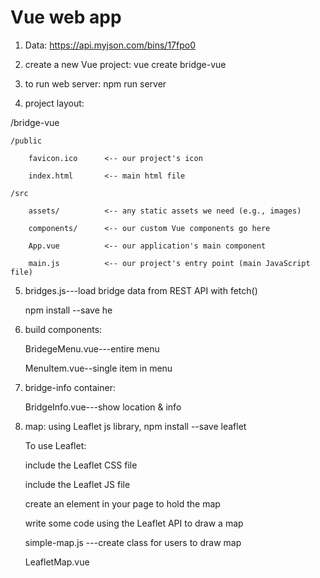 # Vue web app
1. Data: https://api.myjson.com/bins/17fpo0

2. create a new Vue project: vue create bridge-vue
3. to run web server: npm run server
4. project layout:

/bridge-vue

    /public

        favicon.ico      <-- our project's icon

        index.html       <-- main html file

    /src

        assets/          <-- any static assets we need (e.g., images)

        components/      <-- our custom Vue components go here

        App.vue          <-- our application's main component

        main.js          <-- our project's entry point (main JavaScript file)

5. bridges.js---load bridge data from REST API with fetch()

   npm install --save he

6. build components:

   BridegeMenu.vue---entire menu

   MenuItem.vue--single item in menu

7. bridge-info container:

   BridgeInfo.vue---show location & info

8. map: using Leaflet js library, npm install --save leaflet

   To use Leaflet:

   include the Leaflet CSS file

   include the Leaflet JS file

   create an element in your page to hold the map

   write some code using the Leaflet API to draw a map

   simple-map.js ---create class for users to draw map

   LeafletMap.vue
